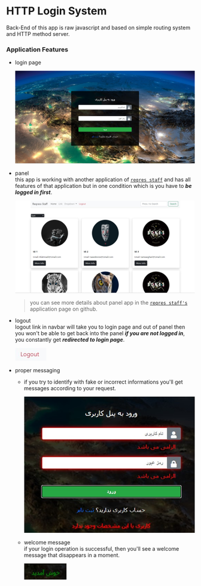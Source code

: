 # HTTP Login System
Back-End of this app is raw javascript and based on simple routing system and HTTP method server.

### Application Features
- login page
  
  ![login page](screenshots/login.jpg)
- panel  
  this app is working with another application of [`reqres staff`](https://github.com/mrRamezanzad/Reqress_Staff) and has all features of that application but in one condition which is you have to ***be logged in first***.

  
  ![panel](screenshots/panel.jpg)
  > you can see more details about panel app in the [`reqres staff's`](https://github.com/mrRamezanzad/Reqress_Staff) application page on github.

- logout  
    logout link in navbar will take you to login page and out of panel then you won't be able to get back into the panel ***if you are not logged in***, you constantly get ***redirected to login page***.

  ![logout](screenshots/logout.jpg)

- proper messaging  
  - if you try to identify with fake or incorrect informations you'll get messages according to your request.

    ![messaging](screenshots/messaging.jpg)

  - welcome message  
  if your login operation is successful, then you'll see a welcome message that disappears in a moment.

    ![login message](screenshots/login--message.jpg)